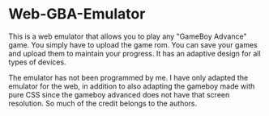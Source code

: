 # Web-GBA-Emulator
This is a web emulator that allows you to play any "GameBoy Advance" game. You simply have to upload the game rom. You can save your games and upload them to maintain your progress. It has an adaptive design for all types of devices.


The emulator has not been programmed by me. I have only adapted the emulator for the web, in addition to also adapting the gameboy made with pure CSS since the gameboy advanced does not have that screen resolution. So much of the credit belongs to the authors.
